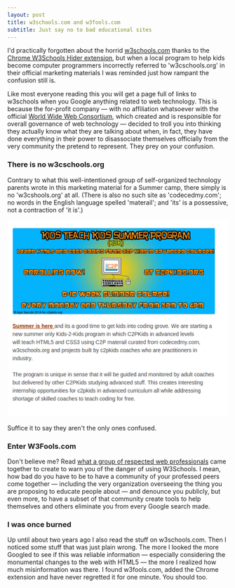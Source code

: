 ```yaml
---
layout: post
title: w3schools.com and w3fools.com
subtitle: Just say no to bad educational sites
---
```


I'd practically forgotten about the horrid
[w3schools.com](http://w3schools.com)
thanks to the [Chrome W3Schools Hider
extension](https://chrome.google.com/webstore/detail/w3schools-hider/igiahejkpbnbnekdaefddmdceocmjpll),
but when a local program to help kids become computer programmers
incorrectly referred to 'w3cschools.org' in their official marketing
materials I was reminded just how rampant the confusion still is.

Like most everyone reading this you will get a page full of links to
w3schools when you Google anything related to web technology. This is
because the for-profit company &mdash; with no affiliation whatsoever with
the official [World Wide Web Consortium](http://www.w3.org/), which created and is responsible for
overall governance of web technology &mdash; decided to troll you into
thinking they actually know what they are talking about when, in fact, they
have done everything in their power to disassociate themselves officially
from the very community the pretend to represent. They prey on your
confusion.

### There is no w3cschools.org

Contrary to what this well-intentioned group of self-organized technology
parents wrote in this marketing material for a Summer camp, there
simply is no 'w3cshools.org' at all. (There is also no such site as
'codecedmy.com'; no words in the English language spelled 'materail';
and 'its' is a possessive, not a contraction of 'it is'.)

![w3cshools.org](/images/c2pkids.png)

Suffice it to say they aren't the only ones confused.

### Enter W3Fools.com

Don't believe me? Read [what a group of respected web
professionals](http://w3fools.com) came together to create to warn you
of the danger of using W3Schools. I mean, how bad do you have to be to
have a community of your professed peers come together &mdash; including
the very organization overseeing the thing you are proposing to educate
people about &mdash; and denounce you publicly, but even more, to have
a subset of that community create tools to help themselves and others
eliminate you from every Google search made.

### I was once burned

Up until about two years ago I also read the stuff on w3schools.com.
Then I noticed some stuff that was just plain wrong. The more I looked the
more Googled to see if this was reliable information &mdash; especially
considering the monumental changes to the web with HTML5 &mdash; the
more I realized how much misinformation was there. I found w3fools.com,
added the Chrome extension and have never regretted it for one minute. You
should too.
